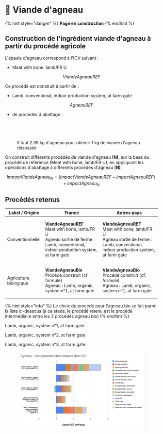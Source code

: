 # 🐑 Viande d'agneau



{% hint style="danger" %}
**Page en construction**
{% endhint %}

## Construction de l'ingrédient viande d'agneau à partir du procédé agricole

L'épaule d'agneau correspond à l'ICV suivant :&#x20;

* Meat with bone, lamb/FR U

$$
ViandeAgneauREF
$$

Ce procédé est construit à partir de :&#x20;

* Lamb, conventional, indoor production system, at farm gate

$$
AgneauREF
$$

* de procédés d'abattage :&#x20;

<figure><img src="../../../.gitbook/assets/agneau 1.png" alt=""><figcaption></figcaption></figure>

<figure><img src="../../../.gitbook/assets/Screenshot 2024-01-23 at 14.42.50.png" alt=""><figcaption><p>Il faut 2.39 kg d'agneau pour obtenir 1 kg de viande d'agneau désossée</p></figcaption></figure>

On construit différents procédés de viande d'agneau **(N)**, sur la base du procédé de référence (Meat with bone, lamb/FR U), en appliquant les opérations d'abattage à différents procédés d'agneau **(N)**.

$$
ImpactViandeAgneau_N = (ImpactViandeAgneauREF - ImpactAgneauREF )+ImpactAgneau_N
$$



## Procédés retenus

| Label / Origine        | France                                                                                                                                                      | Autres pays                                                                                                                                                 |
| ---------------------- | ----------------------------------------------------------------------------------------------------------------------------------------------------------- | ----------------------------------------------------------------------------------------------------------------------------------------------------------- |
| Conventionnelle        | <p><strong>ViandeAgneauREF</strong><br>Meat with bone, lamb/FR U<br>Agneau sortie de ferme : Lamb, conventional, indoor production system, at farm gate</p> | <p><strong>ViandeAgneauREF</strong><br>Meat with bone, lamb/FR U<br>Agneau sortie de ferme : Lamb, conventional, indoor production system, at farm gate</p> |
| Agriculture biologique | <p><strong>ViandeAgneauBio</strong><br>Procédé construit (cf. formule)<br>Agneau : Lamb, organic, system n°1, at farm gate</p>                              | <p><strong>ViandeAgneauBio</strong><br>Procédé construit (cf. formule)<br>Agneau : Lamb, organic, system n°1, at farm gate</p>                              |

{% hint style="info" %}
Le choix du procédé pour l'agneau bio se fait parmi la liste ci-dessous (à ce stade, le procédé retenu est le procédé intermédiaire entre les 3 procédés agneau bio)
{% endhint %}

Lamb, organic, system n°1, at farm gate

Lamb, organic, system n°2, at farm gate

Lamb, organic, system n°3, at farm gate



<figure><img src="../../../.gitbook/assets/image (192).png" alt=""><figcaption></figcaption></figure>

